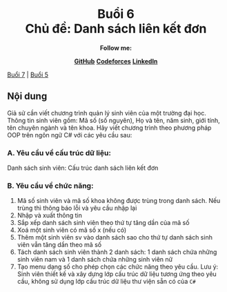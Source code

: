 <div align="center">
	<h1>Buổi 6<br>Chủ đề: Danh sách liên kết đơn</h1>
</div>

<div align="center">
  <p><strong>Follow me:</strong></p>
</div>

<div align="center">
  <p>
    <strong><a href="https://github.com/k1enn" target="_blank">GitHub</a></strong>
    <strong><a href="https://codeforces.com/profile/dinhtrungkien" target="_blank">Codeforces</a></strong>
    <strong><a href="https://www.linkedin.com/in/ki%C3%AAn-trung-1645b532a/" target="_blank">LinkedIn</a></strong>
  </p>
</div>

[Buổi 7](https://github.com/k1enn/DSA/blob/main/Buoi7/buoi7.md) | [Buổi 5](https://github.com/k1enn/DSA/blob/main/Buoi5/buoi5.md)
## Nội dung 
Giả sử cần viết chương trình quản lý sinh viên của một trường đại học. Thông tin sinh viên gồm: Mã số (số nguyên), Họ và tên, năm sinh, giới tính, tên chuyên ngành và tên khoa. Hãy viết chương trình theo phương pháp OOP trên ngôn ngữ C# với các yêu cầu sau: 
### A.	Yêu cầu về cấu trúc dữ liệu:
Danh sách sinh viên: Cấu trúc danh sách liên kết đơn
### B.	Yêu cầu về chức năng:
1.	Mã số sinh viên và mã số khoa không được trùng trong danh sách. Nếu trùng thì thông báo lỗi và yêu cầu nhập lại
2.	Nhập và xuất thông tin 
3.	Sắp xếp danh sách sinh viên theo thứ tự tăng dần của mã số
4.	Xoá một sinh viên có mã số x (nếu có)
5.	Thêm một sinh viên sv vào danh sách sao cho thứ tự danh sách sinh viên vẫn tăng dần theo mã số
6.	Tách danh sách sinh viên thành 2 danh sách: 1 danh sách chứa những sinh viên nam và 1 danh sách chứa những sinh viên nữ
7.	Tạo menu dạng số cho phép chọn các chức năng theo yêu cầu.
Lưu ý: Sinh viên thiết kế và xây dựng lớp cấu trúc dữ liệu tương ứng theo yêu cầu, không sử dụng lớp cấu trúc dữ liệu thư viện sẵn có của `C#` 
